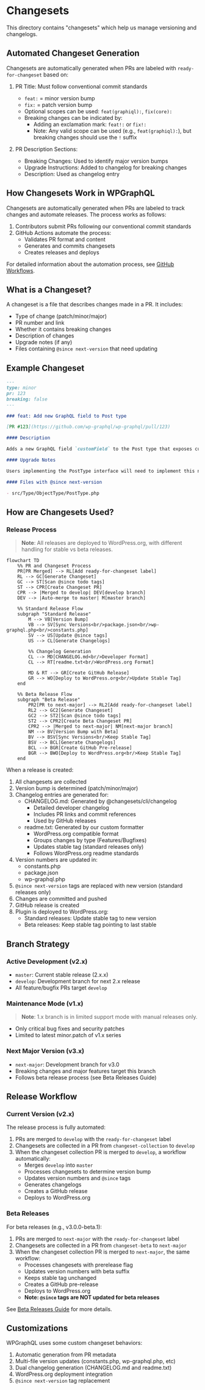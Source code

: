 # Changesets

This directory contains "changesets" which help us manage versioning and changelogs.

## Automated Changeset Generation

Changesets are automatically generated when PRs are labeled with `ready-for-changeset` based on:

1. PR Title: Must follow conventional commit standards

   - `feat:` = minor version bump
   - `fix:` = patch version bump
   - Optional scopes can be used: `feat(graphiql):`, `fix(core):`
   - Breaking changes can be indicated by:
     - Adding an exclamation mark: `feat!:` or `fix!:`
     - Note: Any valid scope can be used (e.g., `feat(graphiql):`), but breaking changes should use the `!` suffix

2. PR Description Sections:
   - Breaking Changes: Used to identify major version bumps
   - Upgrade Instructions: Added to changelog for breaking changes
   - Description: Used as changelog entry

## How Changesets Work in WPGraphQL

Changesets are automatically generated when PRs are labeled to track changes and automate releases. The process works as follows:

1. Contributors submit PRs following our conventional commit standards
2. GitHub Actions automate the process:
   - Validates PR format and content
   - Generates and commits changesets
   - Creates releases and deploys

For detailed information about the automation process, see [GitHub Workflows](../.github/workflows/README.md).

## What is a Changeset?

A changeset is a file that describes changes made in a PR. It includes:

- Type of change (patch/minor/major)
- PR number and link
- Whether it contains breaking changes
- Description of changes
- Upgrade notes (if any)
- Files containing `@since next-version` that need updating

## Example Changeset

```md
---
type: minor
pr: 123
breaking: false
---

### feat: Add new GraphQL field to Post type

[PR #123](https://github.com/wp-graphql/wp-graphql/pull/123)

#### Description

Adds a new GraphQL field `customField` to the Post type that exposes custom meta data.

#### Upgrade Notes

Users implementing the PostType interface will need to implement this new field.

#### Files with @since next-version

- src/Type/ObjectType/PostType.php
```

## How are Changesets Used?

### Release Process

> **Note**: All releases are deployed to WordPress.org, with different handling for stable vs beta releases.

```mermaid
flowchart TD
    %% PR and Changeset Process
    PR[PR Merged] --> RL[Add ready-for-changeset label]
    RL --> GC[Generate Changeset]
    GC --> ST[Scan @since todo tags]
    ST --> CPR[Create Changeset PR]
    CPR --> |Merged to develop| DEV[develop branch]
    DEV --> |Auto-merge to master| M[master branch]

    %% Standard Release Flow
    subgraph "Standard Release"
        M --> VB[Version Bump]
        VB --> SV[Sync Versions<br/>package.json<br/>wp-graphql.php<br/>constants.php]
        SV --> US[Update @since tags]
        US --> CL[Generate Changelogs]

        %% Changelog Generation
        CL --> MD[CHANGELOG.md<br/>Developer Format]
        CL --> RT[readme.txt<br/>WordPress.org Format]

        MD & RT --> GR[Create GitHub Release]
        GR --> WO[Deploy to WordPress.org<br/>Update Stable Tag]
    end

    %% Beta Release Flow
    subgraph "Beta Release"
        PR2[PR to next-major] --> RL2[Add ready-for-changeset label]
        RL2 --> GC2[Generate Changeset]
        GC2 --> ST2[Scan @since todo tags]
        ST2 --> CPR2[Create Beta Changeset PR]
        CPR2 --> |Merged to next-major| NM[next-major branch]
        NM --> BV[Version Bump with Beta]
        BV --> BSV[Sync Versions<br/>Keep Stable Tag]
        BSV --> BCL[Generate Changelogs]
        BCL --> BGR[Create GitHub Pre-release]
        BGR --> BWO[Deploy to WordPress.org<br/>Keep Stable Tag]
    end
```

When a release is created:

1. All changesets are collected
2. Version bump is determined (patch/minor/major)
3. Changelog entries are generated for:
   - CHANGELOG.md: Generated by @changesets/cli/changelog
     - Detailed developer changelog
     - Includes PR links and commit references
     - Used by GitHub releases
   - readme.txt: Generated by our custom formatter
     - WordPress.org compatible format
     - Groups changes by type (Features/Bugfixes)
     - Updates stable tag (standard releases only)
     - Follows WordPress.org readme standards
4. Version numbers are updated in:
   - constants.php
   - package.json
   - wp-graphql.php
5. `@since next-version` tags are replaced with new version (standard releases only)
6. Changes are committed and pushed
7. GitHub release is created
8. Plugin is deployed to WordPress.org:
   - Standard releases: Update stable tag to new version
   - Beta releases: Keep stable tag pointing to last stable

## Branch Strategy

### Active Development (v2.x)

- `master`: Current stable release (2.x.x)
- `develop`: Development branch for next 2.x release
- All feature/bugfix PRs target `develop`

### Maintenance Mode (v1.x)

> **Note**: 1.x branch is in limited support mode with manual releases only.

- Only critical bug fixes and security patches
- Limited to latest minor.patch of v1.x series

### Next Major Version (v3.x)

- `next-major`: Development branch for v3.0
- Breaking changes and major features target this branch
- Follows beta release process (see Beta Releases Guide)

## Release Workflow

### Current Version (v2.x)

The release process is fully automated:

1. PRs are merged to `develop` with the `ready-for-changeset` label
2. Changesets are collected in a PR from `changeset-collection` to `develop`
3. When the changeset collection PR is merged to `develop`, a workflow automatically:
   - Merges `develop` into `master`
   - Processes changesets to determine version bump
   - Updates version numbers and `@since` tags
   - Generates changelogs
   - Creates a GitHub release
   - Deploys to WordPress.org

### Beta Releases

For beta releases (e.g., v3.0.0-beta.1):

1. PRs are merged to `next-major` with the `ready-for-changeset` label
2. Changesets are collected in a PR from `changeset-beta` to `next-major`
3. When the changeset collection PR is merged to `next-major`, the same workflow:
   - Processes changesets with prerelease flag
   - Updates version numbers with beta suffix
   - Keeps stable tag unchanged
   - Creates a GitHub pre-release
   - Deploys to WordPress.org
   - **Note: `@since` tags are NOT updated for beta releases**

See [Beta Releases Guide](../docs/beta-releases.md) for more details.

## Customizations

WPGraphQL uses some custom changeset behaviors:

1. Automatic generation from PR metadata
2. Multi-file version updates (constants.php, wp-graphql.php, etc)
3. Dual changelog generation (CHANGELOG.md and readme.txt)
4. WordPress.org deployment integration
5. `@since next-version` tag replacement
